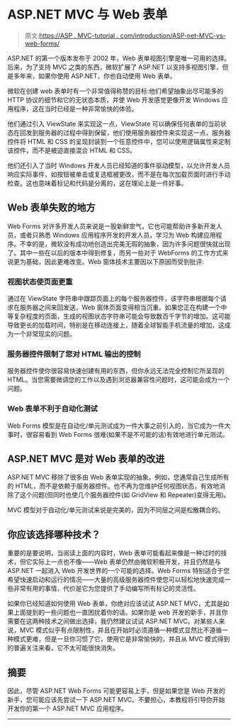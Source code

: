 # ASP.NET MVC 与 Web 表单

> 原文:[https://ASP . MVC-tutorial . com/introduction/ASP-net-MVC-vs-web-forms/](https://asp.mvc-tutorial.com/introduction/asp-net-mvc-vs-web-forms/)

ASP.NET 的第一个版本发布于 2002 年，Web 表单视图引擎是唯一可用的选择。后来，为了支持 MVC 之类的东西，微软扩展了 ASP.NET 以支持多视图引擎，但是多年来，如果你使用 ASP.NET，你也自动使用 Web 表单。

微软在创建 web 表单时有一个非常值得称赞的目标:他们希望抽象出尽可能多的 HTTP 协议的细节和它的无状态本质，并使 Web 开发感觉更像开发 Windows 应用程序，这在当时已经是一种非常愉快的体验。

他们通过引入 ViewState 来实现这一点，ViewState 可以确保任何表单的当前状态在回发到服务器的过程中得到保留，他们使用服务器控件来实现这一点，服务器控件将 HTML 和 CSS 的呈现封装到一个任意控件中，您可以使用逻辑属性来定制该控件，而不是被迫直接混合 HTML 和 CSS。

他们还引入了当时 Windows 开发人员已经知道的事件驱动模型，以允许开发人员响应实际事件，如按钮被单击或复选框被更改，而不是在每次加载页面时进行手动检查。这也意味着标记和代码是分离的，这在理论上是一件好事。

## Web 表单失败的地方

Web Forms 对许多开发人员来说是一股新鲜空气，它也可能帮助许多新开发人员，或者只熟悉 Windows 应用程序开发的开发人员，学习为 Web 构建应用程序。不幸的是，微软没有成功地创造出完美无瑕的抽象，因为许多问题很快就出现了。其中一些在以后的版本中得到修复，而另一些对于 WebForms 的工作方式来说更为基础，因此更难改变。Web 窗体技术主要因以下原因而受到批评:

<input type="hidden" name="IL_IN_ARTICLE">

### 视图状态使页面更重

通过在 ViewState 字符串中跟踪页面上的每个服务器控件，该字符串根据每个请求在服务器之间来回发送，Web 窗体页面变得相当沉重。如果您正在构建一个中等复杂程度的页面，生成的视图状态字符串可能会导致数百千字节的增加。这可能导致更长的加载时间，特别是在移动连接上，随着全球智能手机流量的增加，这成为一个非常现实的问题。

### 服务器控件限制了您对 HTML 输出的控制

服务器控件使你很容易快速创建有用的东西，但你永远无法完全控制它所呈现的 HTML。当您需要微调您的工作以及遇到浏览器兼容性问题时，这可能会成为一个问题。

### Web 表单不利于自动化测试

Web Forms 模型是在自动化/单元测试成为一件大事之前引入的，当它成为一件大事时，很容易看到 Web Forms 很难(如果不是不可能的话)有效地进行单元测试。

## ASP.NET MVC 是对 Web 表单的改进

ASP.NET MVC 移除了很多由 Web 表单实现的抽象。例如，您通常自己生成所有的 HTML，而不是依赖于服务器控件。也不再为您维护任何视图状态，有效地消除了这个问题(但同时也使几个服务器控件(如 GridView 和 Repeater)变得无用)。

MVC 模型对于自动化/单元测试来说是完美的，因为不同层之间是松散耦合的。

## 你应该选择哪种技术？

重要的是要说明，当阅读上面的内容时，Web 表单可能看起来像是一种过时的技术，但它实际上一点也不像——Web 表单仍然由微软积极开发，并且仍然是与 ASP.NET 一起进入 Web 开发世界的一个可能的选择。Web Forms 特别适合于您希望快速启动和运行的情况——大量的高级服务器控件使您可以轻松地快速完成一些非常有用的事情，代价是它为您提供了手动编写所有标记的灵活性。

如果你已经知道如何使用 Web 表单，你绝对应该试试 ASP.NET MVC，尤其是如果上面提到的一些问题也一直困扰着你的话。如果你是 web 开发的新手，并且你需要在这两种技术之间做出选择，我仍然建议试试 ASP.NET MVC。对某些人来说，MVC 模式似乎有点限制性，并且在开始时必须遵循一种模式显然比不遵循一种模式更难，但是一旦你习惯了它，使用它是非常愉快的，并且从 MVC 模式得到的普遍关注来看，它不太可能很快消失。

## 摘要

因此，尽管 ASP.NET Web Forms 可能更容易上手，但是如果您是 Web 开发的新手，您可能应该先尝试一下 ASP.NET MVC。不要担心，本教程将引导你开始开发你的第一个 ASP.NET MVC 应用程序。

* * *